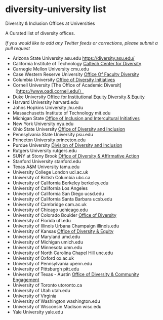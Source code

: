 # diversity-university list
Diversity &amp; Inclusion Offices at Universities

A Curated list of diversity offices.

_If you would like to add any Twitter feeds or corrections, please submit a pull request_


* Arizona State University        asu.edu   https://diversity.asu.edu/  
* California Institute of Technology [Caltech Center for Diversity](https://diversitycenter.caltech.edu/) 
* Carnegie Mellon University      cmu.edu
* Case Western Reserve University     [Office Of Faculty Diversity](http://case.edu/president/aaction/aaeeo.html)
* Columbia University              [Office of Diversity Initiatives](http://www.columbia.edu/cu/vpdi/ )
* Cornell University      [The Office of Academic Diversit]（https://www.oadi.cornell.edu/）
* Duke University     [Office for Institutional Equity Diversity & Equity](diversity.duke.edu)
* Harvard University      harvard.edu
* Johns Hopkins University        jhu.edu
* Massachusetts Institute of Technology   mit.edu
* Michigan State     [Office of Inclusion and Intercultural Initiatives](http://www.inclusion.msu.edu/)
* New York University     nyu.edu
* Ohio State University      [Office of Diversity and Inclusion](http://odi.osu.edu/ )
* Pennsylvania State University   psu.edu
* Princeton University    princeton.edu
* Purdue University       [Division of Diversity and Inclusion](http://www.purdue.edu/diversity-inclusion/)
* Rutgers University      rutgers.edu
* SUNY at Stony Brook     [Office of Diversity & Affirmative Action](http://ws.cc.stonybrook.edu/diversity/ )
* Stanford University     stanford.edu
* Texas A&M University    tamu.edu
* University College London       ucl.ac.uk
* University of British Columbia  ubc.ca
* University of California Berkeley       berkeley.edu
* University of California Los Angeles  
* University of California San Diego      ucsd.edu
* University of California Santa Barbara  ucsb.edu
* University of Cambridge cam.ac.uk
* University of Chicago   uchicago.edu
* University of Colorado Boulder         [Office of Diversity](http://www.colorado.edu/odece/)
* University of Florida   ufl.edu
* University of Illinois Urbana Champaign illinois.edu
* University of Kansas        [Office of Diversity & Equity](http://www.diversity.ku.edu/)
* University of Maryland  umd.edu
* University of Michigan  umich.edu
* University of Minnesota umn.edu
* University of North Carolina Chapel Hill        unc.edu
* University of Oxford    ox.ac.uk
* University of Pennsylvania      upenn.edu
* University of Pittsburgh        pitt.edu
* University of Texas - Austin    [Office of Diversity & Community Engagement](http://www.utexas.edu/diversity/ )
* University of Toronto   utoronto.ca
* University of Utah      utah.edu
* University of Virginia  
* University of Washington        washington.edu
* University of Wisconsin Madison wisc.edu
* Yale University yale.edu

